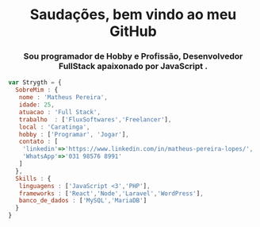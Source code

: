 <h1 align="center">Saudações, bem vindo ao meu GitHub</h1>
<h3 align="center">Sou programador de Hobby e Profissão, Desenvolvedor FullStack apaixonado por JavaScript .</h3>

```js
var Strygth = {
  SobreMim : {
   nome : 'Matheus Pereira',
   idade: 25,
   atuacao : 'Full Stack',
   trabalho  : ['FluxSoftwares','Freelancer'],
   local : 'Caratinga',
   hobby : ['Programar', 'Jogar'],
   contato : [
    'linkedin'=>'https://www.linkedin.com/in/matheus-pereira-lopes/',
    'WhatsApp'=>'031 98576 8991'
   ]
  },
  Skills : {
   linguagens : ['JavaScript <3','PHP'],
   frameworks : ['React','Node','Laravel','WordPress'],
   banco_de_dados : ['MySQL','MariaDB']
  }
}
```
